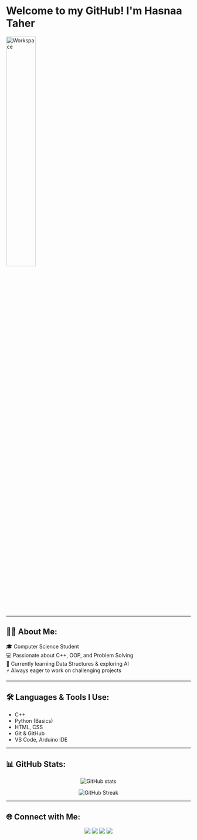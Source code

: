 # Welcome to my GitHub! I'm Hasnaa Taher  

<img src="https://github.com/SP-XD/SP-XD/blob/main/images/dev-working_rounded.gif?raw=true" alt="Workspace"  width="40%"/><br> 

---

## 👩‍💻 About Me:
🎓 Computer Science Student  
💻 Passionate about C++, OOP, and Problem Solving  
🌱 Currently learning Data Structures & exploring AI  
⚡ Always eager to work on challenging projects  

---

## 🛠️ Languages & Tools I Use:
- C++  
- Python (Basics)  
- HTML, CSS  
- Git & GitHub  
- VS Code, Arduino IDE  

---

## 📊 GitHub Stats:
<p align="center">
  <img src="https://github-readme-stats.vercel.app/api?username=HasnaaTaher&show_icons=true&theme=tokyonight" alt="GitHub stats"/>
</p>

<p align="center">
  <img src="https://github-readme-streak-stats.herokuapp.com/?user=HasnaaTaher&theme=tokyonight" alt="GitHub Streak"/>
</p>

---

## 🌐 Connect with Me:
<p align="center">
  <a href="https://www.linkedin.com/in/hasnaa-taher-1a9353369/"><img src="https://img.shields.io/badge/-LinkedIn-0077B5?style=flat-square&logo=Linkedin&logoColor=white"/></a>
  <a href="https://www.facebook.com/profile.php?id=61563562050746"><img src="https://img.shields.io/badge/-Facebook-1877F2?style=flat-square&logo=Facebook&logoColor=white"/></a>
  <a href="https://t.me/hasnaataher"><img src="https://img.shields.io/badge/-Telegram-2CA5E0?style=flat-square&logo=Telegram&logoColor=white"/></a>
  <a href="mailto:thasnaa20@gmail.com"><img src="https://img.shields.io/badge/-Gmail-D14836?style=flat-square&logo=Gmail&logoColor=white"/></a>
</p>
